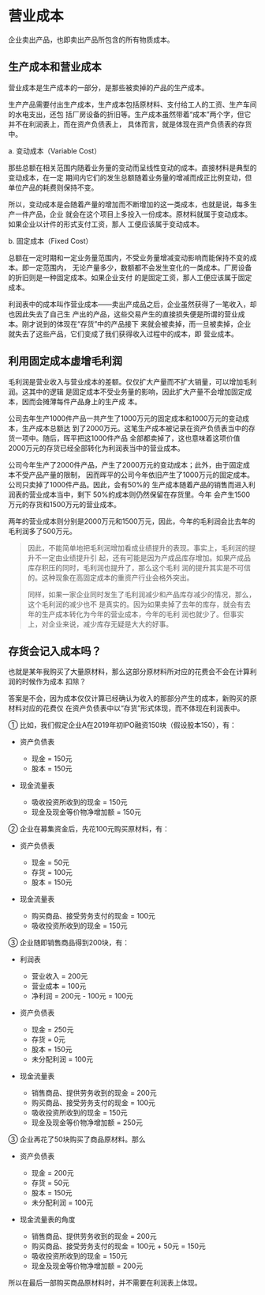 # 营业成本

企业卖出产品，也即卖出产品所包含的所有物质成本。

## 生产成本和营业成本

营业成本是生产成本的一部分，是那些被卖掉的产品的生产成本。

生产产品需要付出生产成本，生产成本包括原材料、支付给工人的工资、生产车间的水电支出，还包
括厂房设备的折旧等。生产成本虽然带着“成本”两个字，但它并不在利润表上，而在资产负债表上，
具体而言，就是体现在资产负债表的存货中。

a. 变动成本（Variable Cost）

那些总额在相关范围内随着业务量的变动而呈线性变动的成本。直接材料是典型的变动成本，在一定
期间内它们的发生总额随着业务量的增减而成正比例变动，但单位产品的耗费则保持不变。

所以，变动成本是会随着产量的增加而不断增加的这一类成本，也就是说，每多生产一件产品，企业
就会在这个项目上多投入一份成本。原材料就属于变动成本。如果企业以计件的形式支付工资，那人
工便应该属于变动成本。

b. 固定成本（Fixed Cost）

总额在一定时期和一定业务量范围内，不受业务量增减变动影响而能保持不变的成本。即一定范围内，
无论产量多少，数额都不会发生变化的一类成本。厂房设备的折旧则是一种固定成本。如果企业支付
的是固定工资，那人工便应该属于固定成本。

利润表中的成本叫作营业成本——卖出产成品之后，企业虽然获得了一笔收入，却也因此失去了自己生
产出的产品，这些交易产生的直接损失便是所谓的营业成本。刚才说到的体现在“存货”中的产品接下
来就会被卖掉，而一旦被卖掉，企业就失去了这些产品，它们变成了我们获得收入过程中的成本，即
营业成本。

## 利用固定成本虚增毛利润

毛利润是营业收入与营业成本的差额。仅仅扩大产量而不扩大销量，可以增加毛利润。这其中的逻辑
是固定成本不受业务量的影响，因此扩大产量不会增加固定成本，因而会摊薄每件产品身上的生产成
本。

公司去年生产1000件产品一共产生了1000万元的固定成本和1000万元的变动成本，生产成本总额达
到了2000万元。这笔生产成本被记录在资产负债表当中的存货一项中。随后，晖平把这1000件产品
全部都卖掉了，这也意味着这项价值2000万元的存货已经全部转化为利润表当中的营业成本。

公司今年生产了2000件产品，产生了2000万元的变动成本；此外，由于固定成本不受产品产量的限制，
因而晖平的公司今年依旧产生了1000万元的固定成本。公司只卖掉了1000件产品。因此，会有50%的
生产成本随着产品的销售而进入利润表的营业成本当中，剩下 50%的成本则仍然保留在存货里。今年
会产生1500万元的存货和1500万元的营业成本。

两年的营业成本则分别是2000万元和1500万元，因此，今年的毛利润会比去年的毛利润多了500万元。

> 因此，不能简单地把毛利润增加看成业绩提升的表现。事实上，毛利润的提升不一定由业绩提升引
起，还有可能是因为产成品库存增加。如果产成品库存积压的同时，毛利润也提升了，那么这个毛利
润的提升其实是不可信的。这种现象在高固定成本的重资产行业会格外突出。
>
> 同样，如果一家企业同时发生了毛利润减少和产品库存减少的情况，那么，这个毛利润的减少也不
是真实的。因为如果卖掉了去年的库存，就会有去年的生产成本转化为今年的营业成本，今年的毛利
润也就少了。但事实上，对企业来说，减少库存无疑是大大的好事。

## 存货会记入成本吗？

也就是某年我购买了大量原材料，那么这部分原材料所对应的花费会不会在计算利润的时候作为成本
扣除？

答案是不会，因为成本仅仅计算已经确认为收入的那部分产生的成本，新购买的原材料对应的花费仅
在资产负债表中以“存货”形式体现，而不体现在利润表中。

① 比如，我们假定企业A在2019年初IPO融资150块（假设股本150），有：

- 资产负债表
  - 现金 = 150元  
  - 股本 = 150元

- 现金流量表  
  - 吸收投资所收到的现金 = 150元
  - 现金及现金等价物净增加额 = 150元

② 企业在募集资金后，先花100元购买原材料，有：

- 资产负债表
  - 现金 = 50元
  - 存货 = 100元
  - 股本 = 150元

- 现金流量表
  - 购买商品、接受劳务支付的现金 = 100元
  - 吸收投资所收到的现金 = 150元

③ 企业随即销售商品得到200块，有：

- 利润表
  - 营业收入 = 200元
  - 营业成本 = 100元
  - 净利润 = 200元 - 100元 = 100元

- 资产负债表
  - 现金 = 250元
  - 存货 = 0元
  - 股本 = 150元
  - 未分配利润 = 100元

- 现金流量表
  - 销售商品、提供劳务收到的现金 = 200元
  - 购买商品、接受劳务支付的现金 = 100元
  - 吸收投资所收到的现金 = 150元
  - 现金及现金等价物净增加额 = 250元

③ 企业再花了50块购买了商品原材料。那么

- 资产负债表
  - 现金 = 200元
  - 存货 = 50元
  - 股本 = 150元
  - 未分配利润 = 100元

- 现金流量表的角度
  - 销售商品、提供劳务收到的现金 = 200元
  - 购买商品、接受劳务支付的现金 = 100元 + 50元 = 150元
  - 吸收投资所收到的现金 = 150元
  - 现金及现金等价物净增加额 = 200元

所以在最后一部购买商品原材料时，并不需要在利润表上体现。
